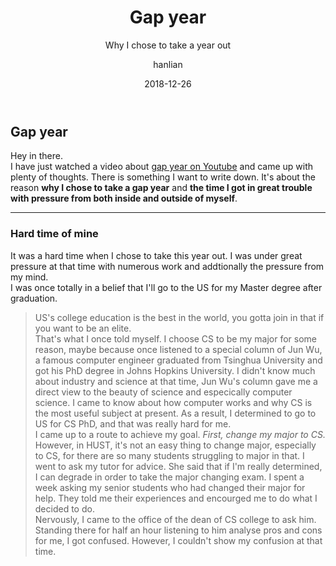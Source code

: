 ﻿---
layout:     post
title:      Gap year
subtitle:   Why I chose to take a year out
date:       2018-12-26
author:     hanlian
header-img: img/post-bg-2015.jpg
catalog: true
tags:
    - life
    - college life
    - diary
---

## Gap year
Hey in there.  
I have just watched a video about [gap year on Youtube](https://youtu.be/SsuQA3-__WU) and came up with plenty of thoughts. There is something I want to write down. It's about the reason **why I chose to take a gap year** and **the time I got in great trouble with pressure from both inside and outside of myself**.
***
### Hard time of mine
It was a hard time when I chose to take this year out. I was under great pressure at that time with numerous work and addtionally the pressure from my mind.  
I was once totally in a belief that I'll go to the US for my Master degree after graduation.  
> US's college education is the best in the world, you gotta join in that if you want to be an elite.  
That's what I once told myself. I choose CS to be my major for some reason, maybe because once listened to a special column of Jun Wu, a famous computer engineer graduated from Tsinghua University and got his PhD degree in Johns Hopkins University. I didn't know much about industry and science at that time, Jun Wu's column gave me a direct view to the beauty of science and especically computer science. I came to know about how computer works and why CS is the most useful subject at present. As a result, I determined to go to US for CS PhD, and that was really hard for me.  
I came up to a route to achieve my goal. *First, change my major to CS.* However, in HUST, it's not an easy thing to change major, especially to CS, for there are so many students struggling to major in that. I went to ask my tutor for advice. She said that if I'm really determined, I can degrade in order to take the major changing exam. I spent a week asking my senior students who had changed their major for help. They told me their experiences and encourged me to do what I decided to do.  
Nervously, I came to the office of the dean of CS college to ask him. Standing there for half an hour listening to him analyse pros and cons for me, I got confused. However, I couldn't show my confusion at that time.
